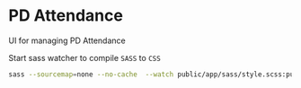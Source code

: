 # PD Attendance
UI for managing PD Attendance

Start sass watcher to compile `SASS` to `CSS`

```bash
sass --sourcemap=none --no-cache  --watch public/app/sass/style.scss:public/app/css/style.css --style compressed
```